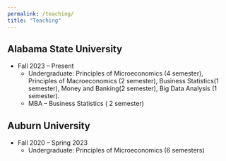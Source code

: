 ```yaml
---
permalink: /teaching/
title: "Teaching"
---
```


## Alabama State University
- Fall 2023 – Present
	- Undergraduate: Principles of Microeconomics (4 semester), Principles of Macroeconomics (2 semester), Business Statistics(1 semester), Money and Banking(2 semester), Big Data Analysis (1 semester).
	- MBA – Business Statistics ( 2 semester)
## Auburn University
- Fall 2020 – Spring 2023
	- Undergraduate: Principles of Microeconomics (6 semesters)


